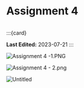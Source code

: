 # Assignment 4
```{tags} Patterns, Surfaces
```

:::{card}

**Last Edited:** 2023-07-21
:::


![Assignment 4 -1.PNG](Assignment_4_-1.png)

![Assignment 4 - 2.png](Assignment_4_-_2.png)

![Untitled](Assignment_4_-_3.png)